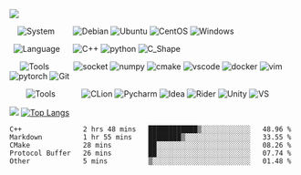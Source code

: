 ![](https://github-widgetbox.vercel.app/api/profile?username=gav1n-cheung&data=followers,repositories,stars,commits)

&emsp;![System](https://img.shields.io/badge/System-FFFFFF?style=for-the-badge&logoColor=black)
&emsp;&ensp;&ensp;![Debian](https://img.shields.io/badge/debian-A81D33?style=flat-square&logo=debian&logoColor=white)
![Ubuntu](https://img.shields.io/badge/Ubuntu-E95420?style=flat-square&logo=ubuntu&logoColor=white)
![CentOS](https://img.shields.io/badge/CentOS-262577?style=flat-square&logo=centos&logoColor=white)
![Windows](https://img.shields.io/badge/windows-blue?style=flat-square&logo=windows&logoColor=white)

&ensp;![Language](https://img.shields.io/badge/Language-FFFFFF?style=for-the-badge&logoColor=black)
&ensp;&nbsp;&nbsp;&nbsp;![C++](https://img.shields.io/badge/C++-00599C?logo=c%2B%2B&style=flat-square&logoColor=white)
![python](https://img.shields.io/badge/python-3776AB?style=flat-square&logo=python&logoColor=white)
![C_Shape](https://img.shields.io/badge/CSharp-239120?style=flat-square&logo=csharp&logoColor=white)

&emsp;&nbsp;![Tools](https://img.shields.io/badge/Tools-FFFFFF?style=for-the-badge&logoColor=black)
&emsp;&ensp;&ensp;&ensp;&nbsp;![socket](https://img.shields.io/badge/Socket-010101?style=flat-square&logo=socket.io&logoColor=white)
![numpy](https://img.shields.io/badge/Numpy-013243?style=flat-square&logo=numpy&logoColor=white)
![cmake](https://img.shields.io/badge/Cmake-064F8C?style=flat-square&logo=cmake&logoColor=white)
![vscode](https://img.shields.io/badge/VsCode-007ACC?style=flat-square&logo=visualstudiocode&logoColor=white)
![docker](https://img.shields.io/badge/Docker-2496ED?style=flat-square&logo=docker&logoColor=white)
![vim](https://img.shields.io/badge/Vim-019733?style=flat-square&logo=vim&logoColor=white)
![pytorch](https://img.shields.io/badge/Pytorch-EE4C2C?style=flat-square&logo=pytorch&logoColor=white)
![Git](https://img.shields.io/badge/-Git-F05032?style=flat-square&logo=git&logoColor=white)

&emsp;&ensp;&nbsp;&nbsp;![Tools](https://img.shields.io/badge/IDE-FFFFFF?style=for-the-badge&logoColor=black)
&emsp;&ensp;&emsp;&ensp;![CLion](https://img.shields.io/badge/CLion-000000?style=flat-square&logo=clion&logoColor=white)
![Pycharm](https://img.shields.io/badge/PyCharm-000000?style=flat-square&logo=pycharm&logoColor=white)
![Idea](https://img.shields.io/badge/Idea-000000?style=flat-square&logo=intellijidea&logoColor=white)
![Rider](https://img.shields.io/badge/Rider-000000?style=flat-square&logo=rider&logoColor=white)
![Unity](https://img.shields.io/badge/Unity-000000?style=flat-square&logo=unity&logoColor=white)
![VS](https://img.shields.io/badge/VisualStudio-5C2D91?style=flat-square&logo=visualstudio&logoColor=white)

![](https://github-readme-stats.vercel.app/api?username=gav1n-cheung&theme=vue)
[![Top Langs](https://github-readme-stats.vercel.app/api/top-langs/?username=gav1n-cheung&layout=compact&theme=light)](https://github.com/gav1n-cheung/github-readme-stats)



<!--START_SECTION:waka-->

```text
C++               2 hrs 48 mins   ████████████▒░░░░░░░░░░░░   48.96 %
Markdown          1 hr 55 mins    ████████▒░░░░░░░░░░░░░░░░   33.55 %
CMake             28 mins         ██░░░░░░░░░░░░░░░░░░░░░░░   08.26 %
Protocol Buffer   26 mins         ██░░░░░░░░░░░░░░░░░░░░░░░   07.74 %
Other             5 mins          ▒░░░░░░░░░░░░░░░░░░░░░░░░   01.48 %
```

<!--END_SECTION:waka-->

<!--
**gav1n-cheung/gav1n-cheung** is a ✨ _special_ ✨ repository because its `README.md` (this file) appears on your GitHub profile.

Here are some ideas to get you started:


- 🔭 I’m currently working on ...
- 🌱 I’m currently learning ...
- 👯 I’m looking to collaborate on ...
- 🤔 I’m looking for help with ...
- 💬 Ask me about ...
- 📫 How to reach me: ...
- 😄 Pronouns: ...
- ⚡ Fun fact: ...
-->
